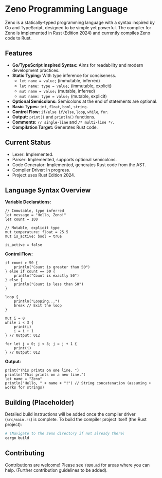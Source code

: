 # Zeno Programming Language

Zeno is a statically-typed programming language with a syntax inspired by Go and TypeScript, designed to be simple yet powerful. The compiler for Zeno is implemented in Rust (Edition 2024) and currently compiles Zeno code to Rust.

## Features
- **Go/TypeScript Inspired Syntax:** Aims for readability and modern development practices.
- **Static Typing:** With type inference for conciseness.
    - `let name = value;` (immutable, inferred)
    - `let name: type = value;` (immutable, explicit)
    - `mut name = value;` (mutable, inferred)
    - `mut name: type = value;` (mutable, explicit)
- **Optional Semicolons:** Semicolons at the end of statements are optional.
- **Basic Types:** `int`, `float`, `bool`, `string`.
- **Control Flow:** `if/else if/else`, `loop`, `while`, `for`.
- **Output:** `print()` and `println()` functions.
- **Comments:** `// single-line` and `/* multi-line */`.
- **Compilation Target:** Generates Rust code.

## Current Status
- Lexer: Implemented.
- Parser: Implemented, supports optional semicolons.
- Code Generator: Implemented, generates Rust code from the AST.
- Compiler Driver: In progress.
- Project uses Rust Edition 2024.

## Language Syntax Overview

**Variable Declarations:**
```zeno
// Immutable, type inferred
let message = "Hello, Zeno!"
let count = 100

// Mutable, explicit type
mut temperature: float = 25.5
mut is_active: bool = true

is_active = false
```

**Control Flow:**
```zeno
if count > 50 {
    println("Count is greater than 50")
} else if count == 50 {
    println("Count is exactly 50")
} else {
    println("Count is less than 50")
}

loop {
    println("Looping...")
    break // Exit the loop
}

mut i = 0
while i < 3 {
    print(i)
    i = i + 1
} // Output: 012

for let j = 0; j < 3; j = j + 1 {
    print(j)
} // Output: 012
```

**Output:**
```zeno
print("This prints on one line. ")
println("This prints on a new line.")
let name = "Zeno"
println("Hello, " + name + "!") // String concatenation (assuming + works for strings)
```

## Building (Placeholder)
Detailed build instructions will be added once the compiler driver (`src/main.rs`) is complete.
To build the compiler project itself (the Rust project):
```bash
# (Navigate to the zeno directory if not already there)
cargo build
```

## Contributing
Contributions are welcome! Please see `TODO.md` for areas where you can help.
(Further contribution guidelines to be added).
```
